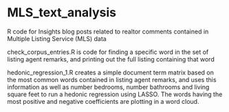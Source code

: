 # MLS_text_analysis
R code for Insights blog posts related to realtor comments contained in Multiple Listing Service (MLS) data

check_corpus_entries.R is code for finding a specific word in the set of listing agent remarks, and printing out the full listing containing that word

hedonic_regression_1.R creates a simple document term matrix based on the most common words contained in listing agent remarks, and uses this information as well as number bedrooms, number bathrooms and living square feet to run a hedonic regression using LASSO.  The words having the most positive and negative coefficients are plotting in a word cloud.
